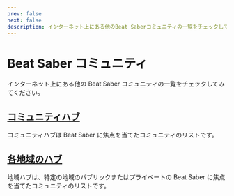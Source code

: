 ```yaml
---
prev: false
next: false
description: インターネット上にある他のBeat Saberコミュニティの一覧をチェックしてみてください。
---
```


# Beat Saber コミュニティ

インターネット上にある他の Beat Saber コミュニティの一覧をチェックしてみてください。

## [コミュニティハブ](./community-hub.md)

コミュニティハブは Beat Saber に焦点を当てたコミュニティのリストです。

## [各地域のハブ](./regional-hub.md)

地域ハブは、特定の地域のパブリックまたはプライベートの Beat Saber に焦点を当てたコミュニティのリストです。
